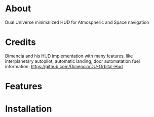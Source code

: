 # About
Dual Universe minimalized HUD for Atmospheric and Space navigation

# Credits
Dimencia and his HUD implementation with many features, like interplanetary autopilot, automatic landing, door automatation fuel information: https://github.com/Dimencia/DU-Orbital-Hud

# Features


# Installation
